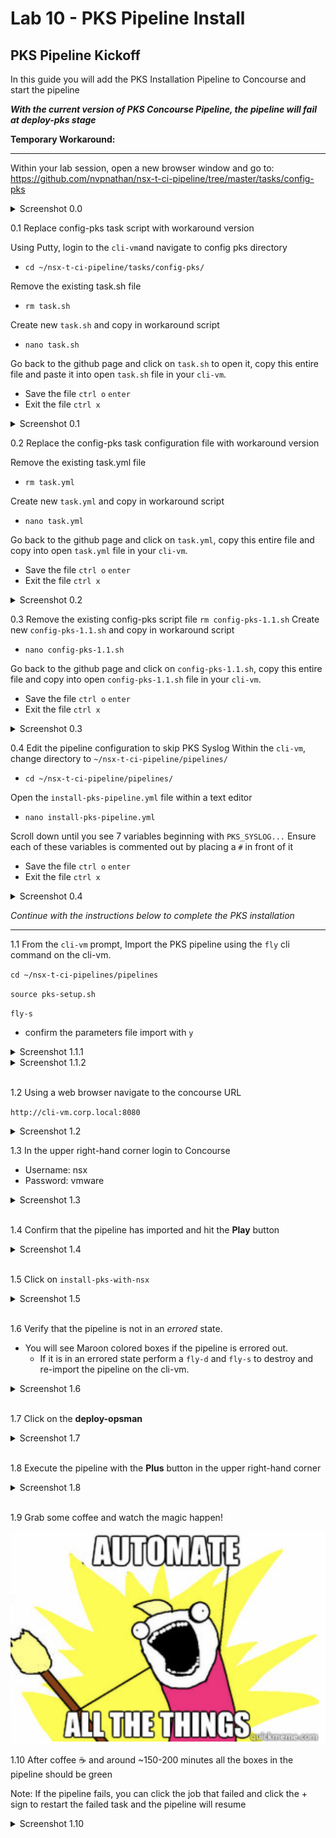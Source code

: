 # Lab 10 - PKS Pipeline Install

## PKS Pipeline Kickoff

In this guide you will add the PKS Installation Pipeline to Concourse and start the pipeline


***With the current version of PKS Concourse Pipeline, the pipeline will fail at deploy-pks stage***

**Temporary Workaround:**
_____________________________________________________________________
Within your lab session, open a new browser window and go to: https://github.com/nvpnathan/nsx-t-ci-pipeline/tree/master/tasks/config-pks
<details><summary>Screenshot 0.0</summary>
<img src="Images/workaround-repo.png">
</details>


0.1 Replace config-pks task script with workaround version

Using Putty, login to the `cli-vm`and navigate to config pks directory
- `cd ~/nsx-t-ci-pipeline/tasks/config-pks/`

Remove the existing task.sh file
- `rm task.sh`

Create new `task.sh` and copy in workaround script
- `nano task.sh`

Go back to the github page and click on `task.sh` to open it, copy this entire file and paste it into open `task.sh` file in your `cli-vm`.
- Save the file `ctrl o` `enter`
- Exit the file `ctrl x`
<details><summary>Screenshot 0.1</summary>
<img src="Images/task-sh.png">
</details>


0.2 Replace the config-pks task configuration file with workaround version

Remove the existing task.yml file
- `rm task.yml`

Create new `task.yml` and copy in workaround script
- `nano task.yml`

Go back to the github page and click on `task.yml`, copy this entire file and copy into open `task.yml` file in your `cli-vm`.
- Save the file `ctrl o` `enter`
- Exit the file `ctrl x`
<details><summary>Screenshot 0.2</summary>
<img src="Images/task-yml.png">
</details>


0.3 Remove the existing config-pks script file `rm config-pks-1.1.sh`
Create new `config-pks-1.1.sh` and copy in workaround script
- `nano config-pks-1.1.sh`

Go back to the github page and click on `config-pks-1.1.sh`, copy this entire file and copy into open `config-pks-1.1.sh` file in your `cli-vm`.
- Save the file `ctrl o` `enter`
- Exit the file `ctrl x`
<details><summary>Screenshot 0.3</summary>
<img src="Images/config-pks-script.png">
</details>


0.4 Edit the pipeline configuration to skip PKS Syslog
Within the `cli-vm`, change directory to `~/nsx-t-ci-pipeline/pipelines/`
- `cd ~/nsx-t-ci-pipeline/pipelines/`

Open the `install-pks-pipeline.yml` file within a text editor
- `nano install-pks-pipeline.yml`

Scroll down until you see 7 variables beginning with `PKS_SYSLOG...`
Ensure each of these variables is commented out by placing a `#` in front of it
- Save the file `ctrl o` `enter`
- Exit the file `ctrl x`
<details><summary>Screenshot 0.4</summary>
<img src="Images/comment-syslog.png">
</details>

*Continue with the instructions below to complete the PKS installation*


________________________________________________________
1.1 From the `cli-vm` prompt, Import the PKS pipeline using the `fly` cli command on the cli-vm.

`cd ~/nsx-t-ci-pipelines/pipelines`

`source pks-setup.sh`

`fly-s`

- confirm the parameters file import with `y`

<details><summary>Screenshot 1.1.1</summary>
<img src="Images/2018-11-11-00-11-46.png">
</details>

<details><summary>Screenshot 1.1.2</summary>
<img src="Images/2018-11-11-00-12-27.png">
</details>
<br/>

1.2 Using a web browser navigate to the concourse URL

`http://cli-vm.corp.local:8080`

<details><summary>Screenshot 1.2</summary>
<img src="Images/pipeline-ui.png">
</details>

1.3 In the upper right-hand corner login to Concourse

- Username: nsx
- Password: vmware

<details><summary>Screenshot 1.3</summary>
<img src="Images/concourse-login.png">
</details>
<br/>

1.4 Confirm that the pipeline has imported and hit the **Play** button

<details><summary>Screenshot 1.4</summary>
Note: The image below will look slightly different than yours as the pipeline was already run on the reference system
<img src="Images/2018-11-11-00-20-38.png">
</details>
<br/>

1.5 Click on `install-pks-with-nsx`

<details><summary>Screenshot 1.5</summary>
Note: The image below will look slightly different than yours as the pipeline was already run on the reference system
<img src="Images/2018-11-11-00-22-24.png">
</details>
<br/>

1.6 Verify that the pipeline is not in an *errored* state.

- You will see Maroon colored boxes if the pipeline is errored out.
  - If it is in an errored state perform a `fly-d` and `fly-s` to destroy and re-import the pipeline on the cli-vm.

<details><summary>Screenshot 1.6</summary>
Note: The image below will look slightly different than yours as the pipeline was already run on the reference system
<img src="Images/2018-11-11-00-25-04.png">
</details>
<br/>

1.7 Click on the **deploy-opsman**

<details><summary>Screenshot 1.7</summary>
Note: The image below will look slightly different than yours as the pipeline was already run on the reference system
<img src="Images/2018-11-11-00-27-12.png">
</details>
<br/>

1.8 Execute the pipeline with the **Plus** button in the upper right-hand corner

<details><summary>Screenshot 1.8</summary>
Note: The image below will look slightly different than yours as the pipeline was already run on the reference system
<img src="Images/2018-11-11-00-28-04.png">
</details>
<br/>

1.9 Grab some coffee and watch the magic happen!

<img src="Images/automate-all-things.png">

1.10 After coffee :coffee: and around ~150-200 minutes all the boxes in the pipeline should be green

Note: If the pipeline fails, you can click the job that failed and click the + sign to restart the failed task and the pipeline will resume

<details><summary>Screenshot 1.10</summary>
<img src="Images/2018-11-11-00-31-45.png">
</details>
